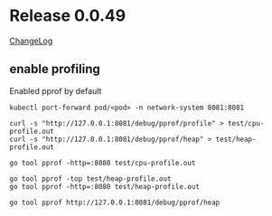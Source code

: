 # Release 0.0.49

[ChangeLog](https://github.com/sdcio/config-server/releases)

## enable profiling

Enabled pprof by default

```
kubectl port-forward pod/<pod> -n network-system 8081:8081

curl -s "http://127.0.0.1:8081/debug/pprof/profile" > test/cpu-profile.out
curl -s "http://127.0.0.1:8081/debug/pprof/heap" > test/heap-profile.out

go tool pprof -http=:8080 test/cpu-profile.out

go tool pprof -top test/heap-profile.out
go tool pprof -http=:8080 test/heap-profile.out

go tool pprof http://127.0.0.1:8081/debug/pprof/heap

```